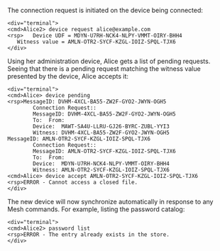 The connection request is initiated on the device being connected:


~~~~
<div="terminal">
<cmd>Alice2> device request alice@example.com
<rsp>   Device UDF = MDYN-U7RH-NCK4-NLPY-VMMT-OIRY-BHH4
   Witness value = AMLN-OTR2-SYCF-KZGL-IOIZ-SPQL-TJX6
</div>
~~~~

Using her administration device, Alice gets a list of pending requests. Seeing that
there is a pending request matching the witness value presented by the device, Alice
accepts it:


~~~~
<div="terminal">
<cmd>Alice> device pending
<rsp>MessageID: DVHM-4XCL-BA55-ZW2F-GYO2-JWYN-OGH5
        Connection Request::
        MessageID: DVHM-4XCL-BA55-ZW2F-GYO2-JWYN-OGH5
        To:  From: 
        Device:  MAWT-SA4U-LLRU-GJ26-BYRC-ZUBL-YYI3
        Witness: DVHM-4XCL-BA55-ZW2F-GYO2-JWYN-OGH5
MessageID: AMLN-OTR2-SYCF-KZGL-IOIZ-SPQL-TJX6
        Connection Request::
        MessageID: AMLN-OTR2-SYCF-KZGL-IOIZ-SPQL-TJX6
        To:  From: 
        Device:  MDYN-U7RH-NCK4-NLPY-VMMT-OIRY-BHH4
        Witness: AMLN-OTR2-SYCF-KZGL-IOIZ-SPQL-TJX6
<cmd>Alice> device accept AMLN-OTR2-SYCF-KZGL-IOIZ-SPQL-TJX6
<rsp>ERROR - Cannot access a closed file.
</div>
~~~~

The new device will now synchronize automatically in response to any Mesh commands. For example, 
listing the password catalog:


~~~~
<div="terminal">
<cmd>Alice2> password list
<rsp>ERROR - The entry already exists in the store.
</div>
~~~~
